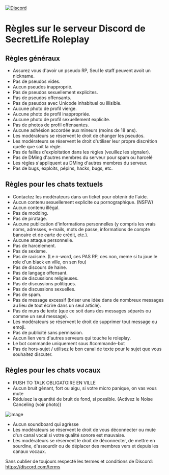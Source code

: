 [![Discord](https://discordapp.com/assets/e4923594e694a21542a489471ecffa50.svg)](https://discord.com/)

# Règles sur le serveur Discord de SecretLife Roleplay

## Règles généraux

* Assurez vous d'avoir un pseudo RP, Seul le staff peuvent avoit un nickname.
* Pas de pseudos vides.
* Aucun pseudos inapproprié.
* Pas de pseudos sexuellement explicites.
* Pas de pseudos offensants.
* Pas de pseudos avec Unicode inhabituel ou illisible.
* Aucune photo de profil vierge.
* Aucune photo de profil inappropriée.
* Aucune photo de profil sexuellement explicite.
* Pas de photos de profil offensantes.
* Aucune adhésion accordée aux mineurs (moins de 18 ans).
* Les modérateurs se réservent le droit de changer les pseudos.
* Les modérateurs se réservent le droit d'utiliser leur propre discrétion quelle que soit la règle.
* Pas de failles d'exploitation dans les règles (veuillez les signaler).
* Pas de DMing d'autres membres du serveur pour spam ou harcelé
* Les règles s'appliquent au DMing d'autres membres du serveur.
* Pas de bugs, exploits, pépins, hacks, bugs, etc.

## Règles pour les chats textuels

* Contactez les modérateurs dans un ticket pour obtenir de l'aide.
* Aucun contenu sexuellement explicite ou pornographique. (NSFW)
* Aucun contenu illégal.
* Pas de modding.
* Pas de piratage.
* Aucune publication d'informations personnelles (y compris les vrais noms, adresses, e-mails, mots de passe, informations de compte bancaire et de carte de crédit, etc.).
* Aucune attaque personnelle.
* Pas de harcèlement.
* Pas de sexisme.
* Pas de racisme. (Le n-word, ces PAS RP, ces non, meme si tu joue le role d'un black en ville, on sen fou)
* Pas de discours de haine.
* Pas de langage offensant.
* Pas de discussions religieuses.
* Pas de discussions politiques.
* Pas de discussions sexuelles.
* Pas de spam.
* Pas de message excessif (briser une idée dans de nombreux messages au lieu de tout écrire dans un seul article).
* Pas de murs de texte (que ce soit dans des messages séparés ou comme un seul message).
* Les modérateurs se réservent le droit de supprimer tout message ou emoji.
* Pas de publicité sans permission.
* Aucun lien vers d'autres serveurs qui touche le roleplay. 
* Le bot commande uniquement sous #commande-bot
* Pas de hors-sujet / utilisez le bon canal de texte pour le sujet que vous souhaitez discuter.

## Règles pour les chats vocaux

* PUSH TO TALK OBLIGATOIRE EN VILLE
* Aucun bruit gênant, fort ou aigu, si votre micro panique, on vas vous mute
* Réduisez la quantité de bruit de fond, si possible. (Activez le Noise Canceling (voir photo))
  
![image](https://github.com/DooubleTap/SecretLife/assets/3772136/09750ce0-eaa9-4d87-b1bb-340765f79095)

* Aucun soundboard qui agrèsse
* Les modérateurs se réservent le droit de vous déconnecter ou mute d'un canal vocal si votre qualité sonore est mauvaise.
* Les modérateurs se réservent le droit de déconnecter, de mettre en sourdine, d'assourdir ou de déplacer des membres vers et depuis les canaux vocaux.

Sans oublier de toujours respecté les termes et conditions de Discord: https://discord.com/terms
